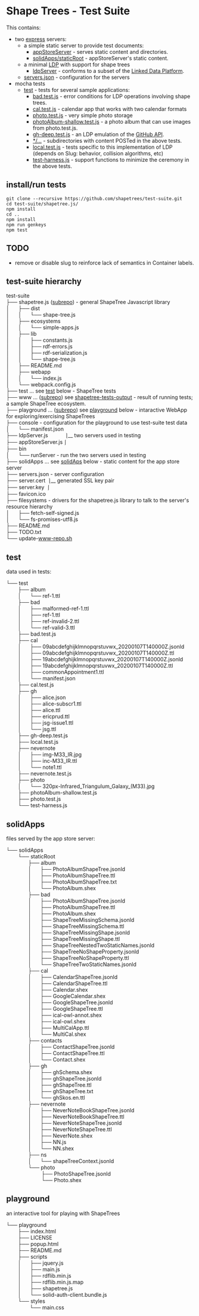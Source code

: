 # Shape Trees - Test Suite

This contains:
* two [express](https://expressjs.com/) servers:
  * a simple static server to provide test documents:
    * [appStoreServer](appStoreServer.js) - serves static content and directories.
    * [solidApps/staticRoot](solidApps/staticRoot) - appStoreServer's static content.
  * a minimal [LDP](https://www.w3.org/TR/ldp/) with support for shape trees
    * [ldpServer](ldpServer.js) - conforms to a subset of the [Linked Data Platform](https://www.w3.org/TR/ldp/).
  * [servers.json](servers.json) - configuration for the servers
* mocha tests
  * [test](test) - tests for several sample applications:
    * [bad.test.js](test/bad.test.js) - error conditions for LDP operations involving shape trees.
    * [cal.test.js](test/cal.test.js) - calendar app that works with two calendar formats
    * [photo.test.js](test/photo.test.js) - very simple photo storage
    * [photoAlbum-shallow.test.js](test/photoAlbum-shallow.test.js) - a photo album that can use images from photo.test.js.
    * [gh-deep.test.js](test/gh-deep.test.js) - an LDP emulation of the [GitHub API](https://developer.github.com/v3/).
    * [*/…](test) - subdirectories with content POSTed in the above tests.
    * [local.test.js](test/local.test.js) - tests specific to this implementation of LDP (depends on Slug: behavior, collision algorithms, etc)
    * [test-harness.js](test/test-harness.js) - support functions to minimize the ceremony in the above tests.

## install/run tests

``` shell
git clone --recursive https://github.com/shapetrees/test-suite.git
cd test-suite/shapetree.js/
npm install
cd ..
npm install
npm run genkeys
npm test
```

## TODO

* remove or disable slug to reinforce lack of semantics in Container labels.

## test-suite hierarchy

test-suite<br/>
├── shapetree.js (<a href="https://github.com/shapetrees/shapetree.js">subrepo</a>) - general ShapeTree Javascript library<br/>
│      ├── dist<br/>
│      │      └── shape-tree.js<br/>
│      ├── ecosystems<br/>
│      │      └── simple-apps.js<br/>
│      ├── lib<br/>
│      │      ├── constants.js<br/>
│      │      ├── rdf-errors.js<br/>
│      │      ├── rdf-serialization.js<br/>
│      │      └── shape-tree.js<br/>
│      ├── README.md<br/>
│      ├── webapp<br/>
│      │      └── index.js<br/>
│      └── webpack.config.js<br/>
├── test ... see <a href="#test">test</a> below - ShapeTree tests<br/>
├── www ... (<a href="https://github.com/ericprud/shapetree-tests-output">subrepo</a>) see <a href="https://github.com/ericprud/shapetree-tests-output#file-tree">shapetree-tests-output</a> - result of running tests; a sample ShapeTree ecosystem.<br/>
├── playground ... (<a href="https://github.com/shapetrees/playground">subrepo</a>) see <a href="#playground">playground</a> below - intaractive WebApp for exploring/exercising ShapeTrees<br/>
├── console - configuration for the playground to use test-suite test data<br/>
│      └── manifest.json<br/>
├── ldpServer.js            ⎱__ two servers used in testing<br/>
├── appStoreServer.js ⎰<br/>
├── bin<br/>
│      └── runServer - run the two servers used in testing<br/>
├── solidApps ... see <a href="#solidAps">solidAps</a> below - static content for the app store server<br/>
├── servers.json - server configuration<br/>
├── server.cert  ⎱__ generated SSL key pair<br/>
├── server.key  ⎰<br/>
├── favicon.ico<br/>
├── filesystems - drivers for the shapetree.js library to talk to the server's resource hierarchy<br/>
│      ├── fetch-self-signed.js<br/>
│      └── fs-promises-utf8.js<br/>
├── README.md<br/>
├── TODO.txt<br/>
└── update-www-repo.sh

## test

data used in tests:

└── test<br/>
        ├── album<br/>
        │      └── ref-1.ttl<br/>
        ├── bad<br/>
        │      ├── malformed-ref-1.ttl<br/>
        │      ├── ref-1.ttl<br/>
        │      ├── ref-invalid-2.ttl<br/>
        │      └── ref-valid-3.ttl<br/>
        ├── bad.test.js<br/>
        ├── cal<br/>
        │      ├── 09abcdefghijklmnopqrstuvwx_20200107T140000Z.jsonld<br/>
        │      ├── 09abcdefghijklmnopqrstuvwx_20200107T140000Z.ttl<br/>
        │      ├── 19abcdefghijklmnopqrstuvwx_20200107T140000Z.jsonld<br/>
        │      ├── 19abcdefghijklmnopqrstuvwx_20200107T140000Z.ttl<br/>
        │      ├── commonAppointment1.ttl<br/>
        │      └── manifest.json<br/>
        ├── cal.test.js<br/>
        ├── gh<br/>
        │      ├── alice.json<br/>
        │      ├── alice-subscr1.ttl<br/>
        │      ├── alice.ttl<br/>
        │      ├── ericprud.ttl<br/>
        │      ├── jsg-issue1.ttl<br/>
        │      └── jsg.ttl<br/>
        ├── gh-deep.test.js<br/>
        ├── local.test.js<br/>
        ├── nevernote<br/>
        │      ├── img-M33_IR.jpg<br/>
        │      ├── inc-M33_IR.ttl<br/>
        │      └── note1.ttl<br/>
        ├── nevernote.test.js<br/>
        ├── photo<br/>
        │      └── 320px-Infrared_Triangulum_Galaxy_(M33).jpg<br/>
        ├── photoAlbum-shallow.test.js<br/>
        ├── photo.test.js<br/>
        └── test-harness.js

## solidApps

files served by the app store server:

└── solidApps<br/>
        └── staticRoot<br/>
               ├── album<br/>
               │      ├── PhotoAlbumShapeTree.jsonld<br/>
               │      ├── PhotoAlbumShapeTree.ttl<br/>
               │      ├── PhotoAlbumShapeTree.txt<br/>
               │      └── PhotoAlbum.shex<br/>
               ├── bad<br/>
               │      ├── PhotoAlbumShapeTree.jsonld<br/>
               │      ├── PhotoAlbumShapeTree.ttl<br/>
               │      ├── PhotoAlbum.shex<br/>
               │      ├── ShapeTreeMissingSchema.jsonld<br/>
               │      ├── ShapeTreeMissingSchema.ttl<br/>
               │      ├── ShapeTreeMissingShape.jsonld<br/>
               │      ├── ShapeTreeMissingShape.ttl<br/>
               │      ├── ShapeTreeNestedTwoStaticNames.jsonld<br/>
               │      ├── ShapeTreeNoShapeProperty.jsonld<br/>
               │      ├── ShapeTreeNoShapeProperty.ttl<br/>
               │      └── ShapeTreeTwoStaticNames.jsonld<br/>
               ├── cal<br/>
               │      ├── CalendarShapeTree.jsonld<br/>
               │      ├── CalendarShapeTree.ttl<br/>
               │      ├── Calendar.shex<br/>
               │      ├── GoogleCalendar.shex<br/>
               │      ├── GoogleShapeTree.jsonld<br/>
               │      ├── GoogleShapeTree.ttl<br/>
               │      ├── ical-owl-annot.shex<br/>
               │      ├── ical-owl.shex<br/>
               │      ├── MultiCalApp.ttl<br/>
               │      └── MultiCal.shex<br/>
               ├── contacts<br/>
               │      ├── ContactShapeTree.jsonld<br/>
               │      ├── ContactShapeTree.ttl<br/>
               │      └── Contact.shex<br/>
               ├── gh<br/>
               │      ├── ghSchema.shex<br/>
               │      ├── ghShapeTree.jsonld<br/>
               │      ├── ghShapeTree.ttl<br/>
               │      ├── ghShapeTree.txt<br/>
               │      └── ghSkos.en.ttl<br/>
               ├── nevernote<br/>
               │      ├── NeverNoteBookShapeTree.jsonld<br/>
               │      ├── NeverNoteBookShapeTree.ttl<br/>
               │      ├── NeverNoteShapeTree.jsonld<br/>
               │      ├── NeverNoteShapeTree.ttl<br/>
               │      ├── NeverNote.shex<br/>
               │      ├── NN.js<br/>
               │      └── NN.shex<br/>
               ├── ns<br/>
               │      └── shapeTreeContext.jsonld<br/>
               └── photo<br/>
                        ├── PhotoShapeTree.jsonld<br/>
                        └── Photo.shex

## playground

an interactive tool for playing with ShapeTrees

└── playground<br/>
        ├── index.html<br/>
        ├── LICENSE<br/>
        ├── popup.html<br/>
        ├── README.md<br/>
        ├── scripts<br/>
        │      ├── jquery.js<br/>
        │      ├── main.js<br/>
        │      ├── rdflib.min.js<br/>
        │      ├── rdflib.min.js.map<br/>
        │      ├── shapetree.js<br/>
        │      └── solid-auth-client.bundle.js<br/>
        └── styles<br/>
                └── main.css
